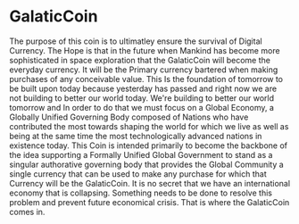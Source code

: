 # GalaticCoin
The purpose of this coin is to ultimatley ensure the survival of Digital Currency. The Hope is that in the future when Mankind has become more sophisticated in space exploration that the GalaticCoin will become the everyday currency. It will be the Primary currency bartered when making purchases of any conceivable value. This Is the foundation of tomorrow to be built upon today because yesterday has passed and right now we are not building to better our world today. We're building to better our world tomorrow and In order to do that we must focus on a Global Economy, a Globally Unified Governing Body composed of Nations who have contributed the most towards shaping the world for which we live as well as being at the same time the most technologically advanced nations in existence today.  This Coin is intended primarily to become the backbone of the idea supporting a Formally Unified Global Government to stand as a singular authorative governing body that provides the Global Community a single currency that can be used to make any purchase for which that Currency will be the GalaticCoin. It is no secret that we have an international economy that is collapsing. Something needs to be done to resolve this problem and prevent future economical crisis. That is where the GalaticCoin comes in.  
